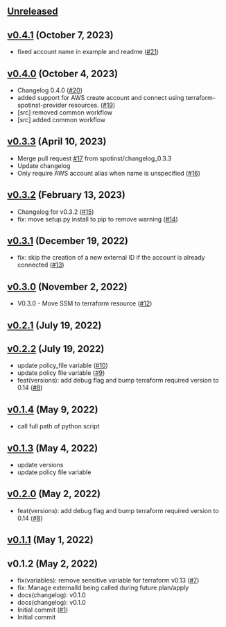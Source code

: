 <a name="unreleased"></a>
## [Unreleased]



<a name="v0.4.1"></a>
## [v0.4.1] (October 7, 2023)

- fixed account name in example and readme ([#21](https://github.com/spotinst/terraform-spotinst-aws-connect/issues/21))


<a name="v0.4.0"></a>
## [v0.4.0] (October 4, 2023)

- Changelog 0.4.0 ([#20](https://github.com/spotinst/terraform-spotinst-aws-connect/issues/20))
- added support for AWS create account and connect using terraform-spotinst-provider resources. ([#19](https://github.com/spotinst/terraform-spotinst-aws-connect/issues/19))
- [src] removed common workflow
- [src] added common workflow


<a name="v0.3.3"></a>
## [v0.3.3] (April 10, 2023)

- Merge pull request [#17](https://github.com/spotinst/terraform-spotinst-aws-connect/issues/17) from spotinst/changelog_0.3.3
- Update changelog
- Only require AWS account alias when name is unspecified ([#16](https://github.com/spotinst/terraform-spotinst-aws-connect/issues/16))


<a name="v0.3.2"></a>
## [v0.3.2] (February 13, 2023)

- Changelog for v0.3.2 ([#15](https://github.com/spotinst/terraform-spotinst-aws-connect/issues/15))
- fix: move setup.py install to pip to remove warning ([#14](https://github.com/spotinst/terraform-spotinst-aws-connect/issues/14))


<a name="v0.3.1"></a>
## [v0.3.1] (December 19, 2022)

- fix: skip the creation of a new external ID if the account is already connected ([#13](https://github.com/spotinst/terraform-spotinst-aws-connect/issues/13))


<a name="v0.3.0"></a>
## [v0.3.0] (November 2, 2022)

- V0.3.0 - Move SSM to terraform resource ([#12](https://github.com/spotinst/terraform-spotinst-aws-connect/issues/12))


<a name="v0.2.1"></a>
## [v0.2.1] (July 19, 2022)



<a name="v0.2.2"></a>
## [v0.2.2] (July 19, 2022)

- update policy_file variable ([#10](https://github.com/spotinst/terraform-spotinst-aws-connect/issues/10))
- update policy file variable ([#9](https://github.com/spotinst/terraform-spotinst-aws-connect/issues/9))
- feat(versions): add debug flag and bump terraform required version to 0.14 ([#8](https://github.com/spotinst/terraform-spotinst-aws-connect/issues/8))


<a name="v0.1.4"></a>
## [v0.1.4] (May 9, 2022)

- call full path of python script


<a name="v0.1.3"></a>
## [v0.1.3] (May 4, 2022)

- update versions
- update policy file variable


<a name="v0.2.0"></a>
## [v0.2.0] (May 2, 2022)

- feat(versions): add debug flag and bump terraform required version to 0.14 ([#8](https://github.com/spotinst/terraform-spotinst-aws-connect/issues/8))


<a name="v0.1.1"></a>
## [v0.1.1] (May 1, 2022)



<a name="v0.1.2"></a>
## v0.1.2 (May 2, 2022)

- fix(variables): remove sensitive variable for terraform v0.13 ([#7](https://github.com/spotinst/terraform-spotinst-aws-connect/issues/7))
- fix: Manage externalId being called during future plan/apply
- docs(changelog): v0.1.0
- docs(changelog): v0.1.0
- Initial commit ([#1](https://github.com/spotinst/terraform-spotinst-aws-connect/issues/1))
- Initial commit


[Unreleased]: https://github.com/spotinst/terraform-spotinst-aws-connect/compare/v0.4.1...HEAD
[v0.4.1]: https://github.com/spotinst/terraform-spotinst-aws-connect/compare/v0.4.0...v0.4.1
[v0.4.0]: https://github.com/spotinst/terraform-spotinst-aws-connect/compare/v0.3.3...v0.4.0
[v0.3.3]: https://github.com/spotinst/terraform-spotinst-aws-connect/compare/v0.3.2...v0.3.3
[v0.3.2]: https://github.com/spotinst/terraform-spotinst-aws-connect/compare/v0.3.1...v0.3.2
[v0.3.1]: https://github.com/spotinst/terraform-spotinst-aws-connect/compare/v0.3.0...v0.3.1
[v0.3.0]: https://github.com/spotinst/terraform-spotinst-aws-connect/compare/v0.2.1...v0.3.0
[v0.2.1]: https://github.com/spotinst/terraform-spotinst-aws-connect/compare/v0.2.2...v0.2.1
[v0.2.2]: https://github.com/spotinst/terraform-spotinst-aws-connect/compare/v0.1.4...v0.2.2
[v0.1.4]: https://github.com/spotinst/terraform-spotinst-aws-connect/compare/v0.1.3...v0.1.4
[v0.1.3]: https://github.com/spotinst/terraform-spotinst-aws-connect/compare/v0.2.0...v0.1.3
[v0.2.0]: https://github.com/spotinst/terraform-spotinst-aws-connect/compare/v0.1.1...v0.2.0
[v0.1.1]: https://github.com/spotinst/terraform-spotinst-aws-connect/compare/v0.1.2...v0.1.1
